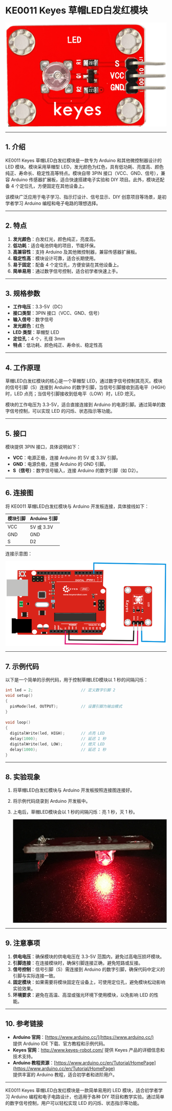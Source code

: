 # KE0011 Keyes 草帽LED白发红模块

![image-20250312152912501](media/image-20250312152912501.png)

---

## **1. 介绍**

KE0011 Keyes 草帽LED白发红模块是一款专为 Arduino 和其他微控制器设计的 LED 模块。模块采用草帽型 LED，发光颜色为红色，具有低功耗、亮度高、颜色纯正、寿命长、稳定性高等特点。模块自带 3PIN 接口（VCC、GND、信号），兼容 Arduino 传感器扩展板，适合快速搭建电子实验和 DIY 项目。此外，模块还配备 4 个定位孔，方便固定在其他设备上。

该模块广泛应用于电子学习、指示灯设计、信号显示、DIY 创意项目等场景，是初学者学习 Arduino 编程和电子电路的理想选择。

---

## **2. 特点**

1. **发光颜色**：白发红光，颜色纯正，亮度高。  
2. **低功耗**：适合电池供电的项目，节能环保。  
3. **高兼容性**：支持 Arduino 及其他微控制器，兼容传感器扩展板。  
4. **稳定性高**：模块设计可靠，适合长期使用。  
5. **易于固定**：配备 4 个定位孔，方便安装在其他设备上。  
6. **简单易用**：通过数字信号控制，适合初学者快速上手。

---

## **3. 规格参数**

- **工作电压**：3.3-5V（DC）  
- **接口类型**：3PIN 接口（VCC、GND、信号）  
- **输入信号**：数字信号  
- **发光颜色**：红色  
- **LED 类型**：草帽型 LED  
- **定位孔**：4 个，孔径 3mm  
- **特点**：低功耗、颜色纯正、寿命长、稳定性高  

---

## **4. 工作原理**

草帽LED白发红模块的核心是一个草帽型 LED，通过数字信号控制其亮灭。模块的信号引脚（S）连接到 Arduino 的数字引脚，当信号引脚接收到高电平（HIGH）时，LED 点亮；当信号引脚接收到低电平（LOW）时，LED 熄灭。

模块的工作电压为 3.3-5V，适合直接连接到 Arduino 的电源引脚。通过简单的数字信号控制，可以实现 LED 的闪烁、状态指示等功能。

---

## **5. 接口**

模块提供 3PIN 接口，具体说明如下：  
- **VCC**：电源正极，连接 Arduino 的 5V 或 3.3V 引脚。  
- **GND**：电源负极，连接 Arduino 的 GND 引脚。  
- **S（信号）**：数字信号输入，连接 Arduino 的数字引脚（如 D2）。  

---

## **6. 连接图**

将 KE0011 草帽LED白发红模块与 Arduino 开发板连接，具体接线如下：  

| 模块引脚 | Arduino 引脚 |
|----------|--------------|
| VCC      | 5V 或 3.3V   |
| GND      | GND          |
| S        | D2           |

连接示意图：

![image-20250312152929287](media/image-20250312152929287.png)

---

## **7. 示例代码**

以下是一个简单的示例代码，用于控制草帽LED模块以 1 秒的间隔闪烁：

```cpp
int led = 2;                     // 定义数字引脚 2
void setup()
{
  pinMode(led, OUTPUT);          // 设置引脚为输出模式
}

void loop()
{
  digitalWrite(led, HIGH);       // 点亮 LED
  delay(1000);                   // 延迟 1 秒
  digitalWrite(led, LOW);        // 熄灭 LED
  delay(1000);                   // 延迟 1 秒
}
```

---

## **8. 实验现象**

1. 将草帽LED白发红模块与 Arduino 开发板按照连接图连接好。  

2. 将示例代码烧录到 Arduino 开发板中。  

3. 上电后，草帽LED模块会以 1 秒的间隔闪烁：亮 1 秒，灭 1 秒。  

	![image-20250319095245559](media/image-20250319095245559.png)

---

## **9. 注意事项**

1. **供电电压**：确保模块的供电电压在 3.3-5V 范围内，避免过高电压损坏模块。  
2. **引脚连接**：在连接模块时，确保引脚连接正确，避免短路或反接。  
3. **信号控制**：信号引脚（S）需连接到 Arduino 的数字引脚，确保代码中定义的引脚与实际连接一致。  
4. **固定模块**：如果需要将模块固定在设备上，可使用定位孔，避免模块松动影响实验效果。  
5. **环境要求**：避免在高温、高湿或强光环境下使用模块，以免影响 LED 的性能。  

---

## **10. 参考链接**

- **Arduino 官网**：[https://www.arduino.cc/](https://www.arduino.cc/)  
  提供 Arduino IDE 下载、官方教程和示例代码。  
- **Keyes 官网**：http://www.keyes-robot.com/
  提供 Keyes 产品的详细信息和技术支持。  
- **Arduino 教程资源**：[https://www.arduino.cc/en/Tutorial/HomePage](https://www.arduino.cc/en/Tutorial/HomePage)  
  提供丰富的 Arduino 教程，适合初学者和进阶用户。  

---

KE0011 Keyes 草帽LED白发红模块是一款简单易用的 LED 模块，适合初学者学习 Arduino 编程和电子电路设计，也适用于各种 DIY 项目和教学实验。通过简单的数字信号控制，用户可以轻松实现 LED 的闪烁、状态指示等功能。

